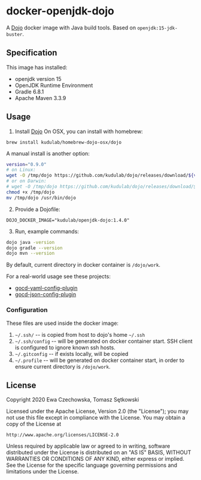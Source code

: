 # docker-openjdk-dojo

A [Dojo](https://github.com/kudulab/dojo) docker image with Java build tools. Based on `openjdk:15-jdk-buster`.

## Specification
This image has installed:
 * openjdk version 15
 * OpenJDK Runtime Environment
 * Gradle 6.8.1
 * Apache Maven 3.3.9

## Usage
1. Install [Dojo](https://github.com/kudulab/dojo)
On OSX, you can install with homebrew:
```
brew install kudulab/homebrew-dojo-osx/dojo
```
A manual install is another option:
```sh
version="0.9.0"
# on Linux:
wget -O /tmp/dojo https://github.com/kudulab/dojo/releases/download/${version}/dojo_linux_amd64
# or on Darwin:
# wget -O /tmp/dojo https://github.com/kudulab/dojo/releases/download/${version}/dojo_darwin_amd64
chmod +x /tmp/dojo
mv /tmp/dojo /usr/bin/dojo
```
2. Provide a Dojofile:
```
DOJO_DOCKER_IMAGE="kudulab/openjdk-dojo:1.4.0"
```
3. Run, example commands:
```bash
dojo java -version
dojo gradle --version
dojo mvn --version
```

By default, current directory in docker container is `/dojo/work`.

For a real-world usage see these projects:
 * [gocd-yaml-config-plugin](https://github.com/tomzo/gocd-yaml-config-plugin)
 * [gocd-json-config-plugin](https://github.com/tomzo/gocd-json-config-plugin)

### Configuration

These files are used inside the docker image:

1. `~/.ssh/` -- is copied from host to dojo's home `~/.ssh`
1. `~/.ssh/config` -- will be generated on docker container start. SSH client is configured to ignore known ssh hosts.
2. `~/.gitconfig` -- if exists locally, will be copied
3. `~/.profile` -- will be generated on docker container start, in
  order to ensure current directory is `/dojo/work`.

## License

Copyright 2020 Ewa Czechowska, Tomasz Sętkowski

Licensed under the Apache License, Version 2.0 (the "License");
you may not use this file except in compliance with the License.
You may obtain a copy of the License at

    http://www.apache.org/licenses/LICENSE-2.0

Unless required by applicable law or agreed to in writing, software
distributed under the License is distributed on an "AS IS" BASIS,
WITHOUT WARRANTIES OR CONDITIONS OF ANY KIND, either express or implied.
See the License for the specific language governing permissions and
limitations under the License.
